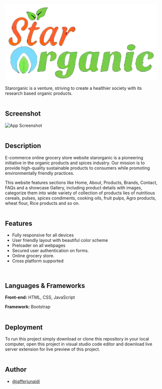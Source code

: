 
![Logo](images/star_organic.png)

Starorganic is a venture, striving to create a healthier society with its research based organic products.
<br><br>

## Screenshot

![App Screenshot](https://github.com/jafferjunaidi/Starorganic/blob/main/images/stohome.png)
<br><br>

## Description
E-commerce online grocery store website
starorganic is a pioneering initiative in the organic products and spices industry. Our mission is to provide high-quality sustainable products to consumers while promoting environmentally friendly practices.

This website features sections like Home, About, Products, Brands, Contact, FAQs and a showcase Gallery, including product details with images, categorize them into wide variety of collection of products lies of nutritious cereals, pulses, spices condiments, cooking oils, fruit pulps, Agro products, wheat flour, Rice products and so on.
<br><br>

## Features

- Fully responsive for all devices
- User friendly layout with beautiful color scheme
- Preloader on all webpages
- Secured user authentication on forms.
- Online grocery store.
- Cross platform supported
<br>

## Languages & Frameworks

**Front-end:** HTML, CSS, JavaScript

**Framework:** Bootstrap
<br><br>

## Deployment

  To run this project simply download or clone this repository in your local computer, open this project in visual studio code editor and download live server extension for live preview of this project.  
<br>

## Author

- [@jafferjunaidi](https://github.com/jafferjunaidi)

